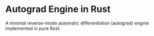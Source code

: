 # Autograd Engine in Rust

A minimal reverse-mode automatic differentiation (autograd) engine implemented in pure Rust. 
